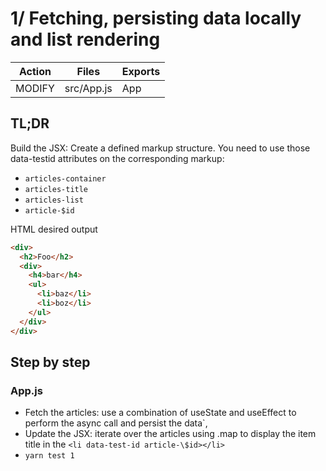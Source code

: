 # 1/ Fetching, persisting data locally and list rendering

| Action | Files      | Exports |
| ------ | ---------- | ------- |
| MODIFY | src/App.js | App     |

## TL;DR

Build the JSX: Create a defined markup structure. You need to use those data-testid attributes on the corresponding markup:

- `articles-container`
- `articles-title`
- `articles-list`
- `article-$id`

HTML desired output

```html
<div>
  <h2>Foo</h2>
  <div>
    <h4>bar</h4>
    <ul>
      <li>baz</li>
      <li>boz</li>
    </ul>
  </div>
</div>
```

## Step by step

### App.js

- Fetch the articles: use a combination of useState and useEffect to perform the async call and persist the data`,
- Update the JSX: iterate over the articles using .map to display the item title in the `<li data-test-id article-\$id></li>`
- `yarn test 1`
